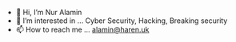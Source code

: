 - 👋 Hi, I’m Nur Alamin
- 👀 I’m interested in ... Cyber Security, Hacking, Breaking security
- 📫 How to reach me ... alamin@haren.uk

<!---
nuralamin12/nuralamin12 is a ✨ special ✨ repository because its `README.md` (this file) appears on your GitHub profile.
You can click the Preview link to take a look at your changes.
--->
